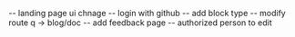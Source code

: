 -- landing page ui chnage
-- login with github
-- add block type
-- modify route q -> blog/doc
-- add feedback page
-- authorized person to edit